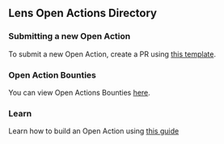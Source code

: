 ## Lens Open Actions Directory

### Submitting a new Open Action

To submit a new Open Action, create a PR using [this template](https://github.com/lens-protocol/open-actions-directory/blob/main/open_actions_pr_template.md).

### Open Action Bounties

You can view Open Actions Bounties [here](https://open-actions-directory.vercel.app/).

### Learn

Learn how to build an Open Action using [this guide](https://docs.lens.xyz/v2/docs/creating-a-publication-action)